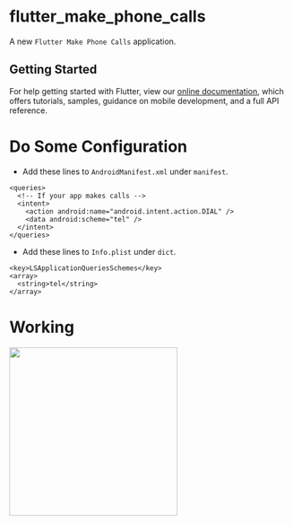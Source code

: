 # flutter_make_phone_calls

A new ```Flutter Make Phone Calls``` application.

## Getting Started

For help getting started with Flutter, view our
[online documentation](https://flutter.dev/docs), which offers tutorials,
samples, guidance on mobile development, and a full API reference.

# Do Some Configuration

- Add these lines to ```AndroidManifest.xml``` under ```manifest```.
```
<queries>
  <!-- If your app makes calls -->
  <intent>
    <action android:name="android.intent.action.DIAL" />
    <data android:scheme="tel" />
  </intent>
</queries>
```

- Add these lines to ```Info.plist``` under ```dict```.
```
<key>LSApplicationQueriesSchemes</key>
<array>
  <string>tel</string>
</array>
```

# Working

<img src="https://user-images.githubusercontent.com/73339220/142715381-c7ea3687-a55c-40a6-8714-d6efaa08b7ad.gif" width=300 />